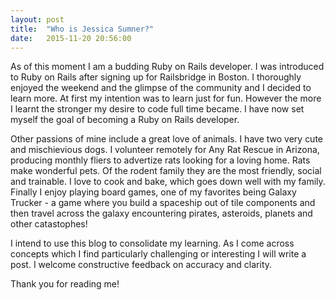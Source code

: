 ```yaml
---
layout: post
title:  "Who is Jessica Sumner?"
date:   2015-11-20 20:56:00
---
```


As of this moment I am a budding Ruby on Rails developer. I was introduced to Ruby on Rails after signing up for Railsbridge in Boston. I thoroughly enjoyed the weekend and the glimpse of the community and I decided to learn more. At first my intention was to learn just for fun. However the more I learnt the stronger my desire to code full time became. I have now set myself the goal of becoming a Ruby on Rails developer.

Other passions of mine include a great love of animals. I have two very cute and mischievious dogs. I volunteer remotely for Any Rat Rescue in Arizona, producing monthly fliers to advertize rats looking for a loving home. Rats make wonderful pets. Of the rodent family they are the most friendly, social and trainable. I love to cook and bake, which goes down well with my family. Finally I enjoy playing board games, one of my favorites being Galaxy Trucker - a game where you build a spaceship out of tile components and then travel across the galaxy encountering pirates, asteroids, planets and other catastophes!

I intend to use this blog to consolidate my learning. As I come across concepts which I find particularly challenging or interesting I will write a post. I welcome constructive feedback on accuracy and clarity.

Thank you for reading me!
